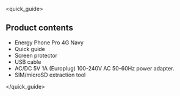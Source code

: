 <quick_guide>
## Product contents

* Energy Phone Pro 4G Navy
* Quick guide
* Screen protector
* USB cable
* AC/DC 5V 1A (Europlug) 100-240V AC 50-60Hz power adapter.
* SIM/microSD extraction tool

</quick_guide>
